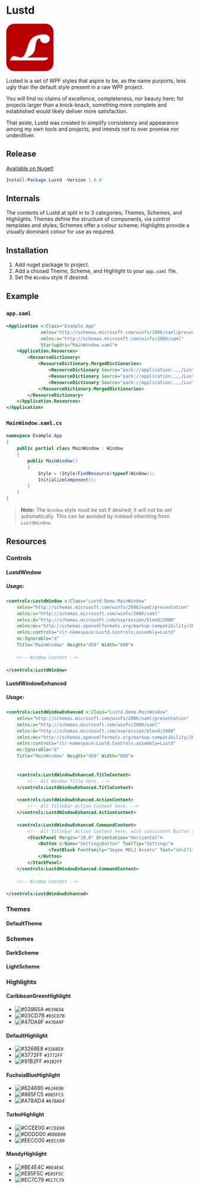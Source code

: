 Lustd
=====

![Lustd Logo](Assets/Lustd-Branding.png)

Lusted is a set of WPF styles that aspire to be, as the name purports, less ugly than the default style present in a raw WPF project.

You will find no claims of excellence, completeness, nor beauty here; for projects larger than a knick-knack, something more complete and established would likely deliver more satisfaction. 

That aside, Lustd was created to simplify consistency and appearance among my own tools and projects, and intends not to over promise nor underdliver. 

Release
-------

[Available on Nuget!](https://www.nuget.org/packages/Lustd/1.0.0)

``` PowerShell
Install-Package Lustd -Version 1.0.0
```

Internals
---------

The contents of Lustd at split in to 3 categories; Themes, Schemes, and Highlights. Themes define the structure of components, via control templates and styles; Schemes offer a colour scheme; Highlights provide a visually dominant colour for use as required.

Installation
------------

1. Add nuget package to project.
2. Add a chosed Theme, Scheme, and Highlight to your `app.xaml` file.
3. Set the `Window` style if desired. 

Example
-------

### `app.xaml`

``` xml
<Application x:Class="Example.App"
             xmlns="http://schemas.microsoft.com/winfx/2006/xaml/presentation"
             xmlns:x="http://schemas.microsoft.com/winfx/2006/xaml"
             StartupUri="MainWindow.xaml">
    <Application.Resources>
        <ResourceDictionary>
            <ResourceDictionary.MergedDictionaries>
                <ResourceDictionary Source="pack://application:,,,/Lustd;component/Themes/DefaultTheme.xaml" />
                <ResourceDictionary Source="pack://application:,,,/Lustd;component/Schemes/DarkScheme.xaml" />
                <ResourceDictionary Source="pack://application:,,,/Lustd;component/Highlights/TurboHighlight.xaml" />
            </ResourceDictionary.MergedDictionaries>
        </ResourceDictionary>
    </Application.Resources>
</Application>
```

### `MainWindow.xaml.cs`

``` cs
namespace Example.App
{
    public partial class MainWindow : Window
    {
        public MainWindow()
        {
            Style = (Style)FindResource(typeof(Window));
            InitializeComponent();
        }
    }
}
```

> **Note:** The `Window` style must be set if desired; it will not be set automatically. This can be avoided by instead inheriting from `LustdWindow`.

Resources
---------

### Controls

#### LustdWindow

##### Usage:

``` xml
<controls:LustdWindow x:Class="Lustd.Demo.MainWindow"
    xmlns="http://schemas.microsoft.com/winfx/2006/xaml/presentation"
    xmlns:x="http://schemas.microsoft.com/winfx/2006/xaml"
    xmlns:d="http://schemas.microsoft.com/expression/blend/2008"
    xmlns:mc="http://schemas.openxmlformats.org/markup-compatibility/2006"
    xmlns:controls="clr-namespace:Lustd.Controls;assembly=Lustd"
    mc:Ignorable="d"
    Title="MainWindow" Height="450" Width="800">

    <!-- Window Content -->

</controls:LustdWindow>
```

#### LustdWindowEnhanced

##### Usage:

``` xml
<controls:LustdWindowEnhanced x:Class="Lustd.Demo.MainWindow"
    xmlns="http://schemas.microsoft.com/winfx/2006/xaml/presentation"
    xmlns:x="http://schemas.microsoft.com/winfx/2006/xaml"
    xmlns:d="http://schemas.microsoft.com/expression/blend/2008"
    xmlns:mc="http://schemas.openxmlformats.org/markup-compatibility/2006"
    xmlns:controls="clr-namespace:Lustd.Controls;assembly=Lustd"
    mc:Ignorable="d"
    Title="MainWindow" Height="450" Width="800">


    <controls:LustdWindowEnhanced.TitleContent>
        <!-- Alt Window Title here. -->
    </controls:LustdWindowEnhanced.TitleContent>

    <controls:LustdWindowEnhanced.ActionContent>
        <!-- Alt Titlebar Action Content here. -->
    </controls:LustdWindowEnhanced.ActionContent>

    <controls:LustdWindowEnhanced.CommandContent>
        <!-- Alt Titlebar Action Content here, with consistent Button and ToggleButton styles. -->
        <StackPanel Margin="10,0" Orientation="Horizontal">
            <Button x:Name="SettingsButton" ToolTip="Settings">
                <TextBlock FontFamily="Segoe MDL2 Assets" Text="&#xE713;" />
            </Button>
        </StackPanel>
    </controls:LustdWindowEnhanced.CommandContent>

    <!-- Window Content -->

</controls:LustdWindowEnhanced>
```

### Themes

#### DefaultTheme

### Schemes

#### DarkScheme

#### LightScheme

### Highlights

#### CaribbeanGreenHighlight

- ![#03965A](https://placehold.it/15/03965A/000000?text=+) `#03965A`
- ![#03CD7B](https://placehold.it/15/03CD7B/000000?text=+) `#03CD7B`
- ![#47DA9F](https://placehold.it/15/47DA9F/000000?text=+) `#47DA9F`

#### DefaultHighlight

- ![#3268E8](https://placehold.it/15/3268E8/000000?text=+) `#3268E8`
- ![#3772FF](https://placehold.it/15/3772FF/000000?text=+) `#3772FF`
- ![#91B2FF](https://placehold.it/15/91B2FF/000000?text=+) `#91B2FF`

#### FuchsiaBlueHighlight

- ![#624690](https://placehold.it/15/624690/000000?text=+) `#624690`
- ![#865FC5](https://placehold.it/15/865FC5/000000?text=+) `#865FC5`
- ![#A78AD4](https://placehold.it/15/A78AD4/000000?text=+) `#A78AD4`

#### TurboHighlight

- ![#CCEE00](https://placehold.it/15/CCEE00/000000?text=+) `#CCEE00`
- ![#DDDD00](https://placehold.it/15/DDDD00/000000?text=+) `#DDDD00`
- ![#EECC00](https://placehold.it/15/EECC00/000000?text=+) `#EECC00`

#### MandyHighlight

- ![#BE4E4C](https://placehold.it/15/BE4E4C/000000?text=+) `#BE4E4C`
- ![#E85F5C](https://placehold.it/15/E85F5C/000000?text=+) `#E85F5C`
- ![#EC7C79](https://placehold.it/15/EC7C79/000000?text=+) `#EC7C79`
